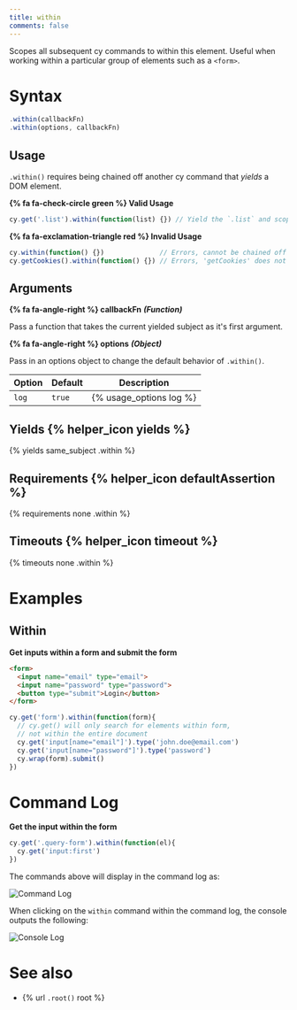 ```yaml
---
title: within
comments: false
---
```

Scopes all subsequent cy commands to within this element. Useful when working within a particular group of elements such as a `<form>`.

# Syntax

```javascript
.within(callbackFn)
.within(options, callbackFn)
```

## Usage

`.within()` requires being chained off another cy command that *yields* a DOM element.

**{% fa fa-check-circle green %} Valid Usage**

```javascript
cy.get('.list').within(function(list) {}) // Yield the `.list` and scope all commands within it
```

**{% fa fa-exclamation-triangle red %} Invalid Usage**

```javascript
cy.within(function() {})              // Errors, cannot be chained off 'cy'
cy.getCookies().within(function() {}) // Errors, 'getCookies' does not yield DOM element
```

## Arguments

**{% fa fa-angle-right %} callbackFn** ***(Function)***

Pass a function that takes the current yielded subject as it's first argument.

**{% fa fa-angle-right %} options** ***(Object)***

Pass in an options object to change the default behavior of `.within()`.

Option | Default | Description
--- | --- | ---
`log` | `true` | {% usage_options log %}

## Yields {% helper_icon yields %}

{% yields same_subject .within %}

## Requirements {% helper_icon defaultAssertion %}

{% requirements none .within %}

## Timeouts {% helper_icon timeout %}

{% timeouts none .within %}

# Examples

## Within

**Get inputs within a form and submit the form**

```html
<form>
  <input name="email" type="email">
  <input name="password" type="password">
  <button type="submit">Login</button>
</form>
```

```javascript
cy.get('form').within(function(form){
  // cy.get() will only search for elements within form,
  // not within the entire document
  cy.get('input[name="email"]').type('john.doe@email.com')
  cy.get('input[name="password"]').type('password')
  cy.wrap(form).submit()
})
```

# Command Log

**Get the input within the form**

```javascript
cy.get('.query-form').within(function(el){
  cy.get('input:first')
})
```

The commands above will display in the command log as:

![Command Log](/img/api/within/go-within-other-dom-elements.png)

When clicking on the `within` command within the command log, the console outputs the following:

![Console Log](/img/api/within/within-shows-its-yield-in-console-log.png)

# See also

- {% url `.root()` root %}
